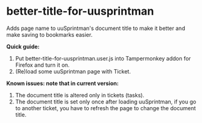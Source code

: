 # better-title-for-uusprintman
Adds page name to uuSprintman's document title to make it better and make saving to bookmarks easier.

**Quick guide:**
1. Put better-title-for-uusprintman.user.js into Tampermonkey addon for Firefox and turn it on.
2. (Re)load some uuSprintman page with Ticket.

**Known issues: note that in current version:**
1. The document title is altered only in tickets (tasks).
2. The document title is set only once after loading uuSprintman, if you go to another ticket, you have to refresh the page to change the document title.